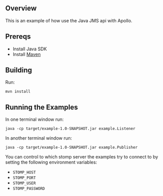 ## Overview

This is an example of how use the Java JMS api with Apollo.

## Prereqs

- Install Java SDK
- Install [Maven](http://maven.apache.org/download.html) 

## Building

Run:

    mvn install

## Running the Examples

In one terminal window run:

    java -cp target/example-1.0-SNAPSHOT.jar example.Listener

In another terminal window run:

    java -cp target/example-1.0-SNAPSHOT.jar example.Publisher

You can control to which stomp server the examples try to connect to by
setting the following environment variables: 

* `STOMP_HOST`
* `STOMP_PORT`
* `STOMP_USER`
* `STOMP_PASSWORD`

